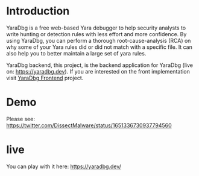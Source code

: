 # Introduction
YaraDbg is a free web-based Yara debugger to help security analysts to write hunting or detection rules with less effort and more confidence. By using YaraDbg, you can perform a thorough root-cause-analysis (RCA) on why some of your Yara rules did or did not match with a specific file. It can also help you to better maintain a large set of yara rules.

YaraDbg backend, this project, is the backend application for YaraDbg (live on: https://yaradbg.dev). If you are interested on the front implementation visit [YaraDbg Frontend](https://github.com/DissectMalware/yaradbg-frontend) project.

# Demo
Please see: https://twitter.com/DissectMalware/status/1651336730937794560

# live
You can play with it here: https://yaradbg.dev/
